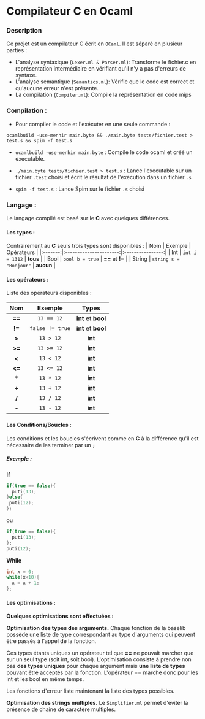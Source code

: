 # Compilateur C en Ocaml

### Description
Ce projet est un compilateur C écrit en `OCaml`. Il est séparé en plusieur parties :
* L'analyse syntaxique (`Lexer.ml & Parser.ml`): Transforme le fichier.c en représentation intermédiaire en vérifiant qu'il n'y a pas d'erreurs de syntaxe.
* L'analyse semantique (`Semantics.ml`): Vérifie que le code est correct et qu'aucune erreur n'est présente.
* La compilation (`Compiler.ml`): Compile la représentation en code mips

### Compilation : 
* Pour compiler le code et l'exécuter en une seule commande :

`ocamlbuild -use-menhir main.byte && ./main.byte tests/fichier.test > test.s && spim -f test.s `

* `ocamlbuild -use-menhir main.byte` : Compile le code ocaml et créé un executable.

* `./main.byte tests/fichier.test > test.s` : Lance l'executable sur un fichier `.test` choisi et écrit le résultat de l'execution dans un fichier `.s`

* `spim -f test.s` : Lance Spim sur le fichier `.s` choisi

### Langage : 
Le langage compilé est basé sur le **C** avec quelques différences.
#### Les types :
Contrairement au **C** seuls trois types sont disponibles :
| Nom     | Exemple                |    Opérateurs    |
|:-------:|:----------------------:|:----------------:|
| Int     | `int i = 1312`         | **tous**         | 
| Bool    | `bool b = true`        | **==** et **!=** |
| String  | `string s = "Bonjour"` | **aucun**        |

#### Les opérateurs :
Liste des opérateurs disponibles :

| Nom     | Exemple          |      Types    |
|:-------:|:----------------:|:-------------------:|
| **==**  | `13 == 12`       | **int** et **bool** | 
| **!=**  | `false != true`  | **int** et **bool** |
| **>**   | `13 > 12`        | **int**             |
| **>=**  | `13 >= 12`       | **int**             |
| **<**   | `13 < 12`        | **int**             |
| **<=**  | `13 <= 12`       | **int**             |
| *       | `13 * 12`        | **int**             |
| **+**   | `13 + 12`        | **int**             |
| **/**   | `13 / 12`        | **int**             |
| **-**   | `13 - 12`        | **int**             |

#### Les Conditions/Boucles : 
Les conditions et les boucles s'écrivent comme en **C** à la différence qu'il est nécessaire de les terminer par un **`;`**

##### Exemple : 
**If**
```c
if(true == false){
  puti(13);
}else{
 puti(12);
};
```
ou 
```c
if(true == false){
  puti(13);
};
puti(12);
```
**While**
```c
int x = 0;
while(x<10){
  x = x + 1;
};
```

#### Les optimisations : 
**Quelques optimisations sont effectuées :**

**Optimisation des types des arguments.** Chaque fonction de la baselib possède une liste de type correspondant au type d'arguments qui peuvent être passés à l'appel de la fonction. 

Ces types étants uniques un opérateur tel que **==** ne pouvait marcher que sur un seul type (soit int, soit bool). L'optimisation consiste à prendre non pas **des types uniques** pour chaque argument mais **une liste de types** pouvant être acceptés par la fonction. L'opérateur **==** marche donc pour les int et les bool en même temps. 

Les fonctions d'erreur liste maintenant la liste des types possibles.

**Optimisation des strings multiples.** Le `Simplifier.ml` permet d'éviter la présence de chaine de caractère multiples.

